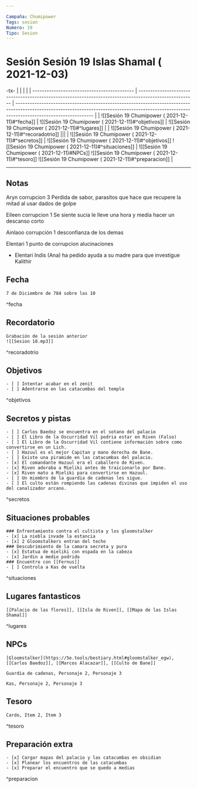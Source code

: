 ```yaml
---

Campaña: Chumipower
Tags: sesion 
Numero: 19
Tipo: Sesion
---
```


# Sesión Sesión 19 Islas Shamal ( 2021-12-03)


-tx-
|                                             |                                                                                                        |                                                                                                                                                                                               |
| ------------------------------------------- | ------------------------------------------------------------------------------------------------------ | --------------------------------------------------------------------------------------------------------------------------------------------------------------------------------------------- |
| ![[Sesión 19 Chumipower ( 2021-12-11)#^fecha]]        |           ![[Sesión 19 Chumipower ( 2021-12-11)#^objetivos]]                                                                                             | ![[Sesión 19 Chumipower ( 2021-12-11)#^lugares]]                                                                                                                                                        |
| ![[Sesión 19 Chumipower ( 2021-12-11)#^recoradotrio]] |||
| ![[Sesión 19 Chumipower ( 2021-12-11)#^secretos]]     | ![[Sesión 19 Chumipower ( 2021-12-11)#^objetivos]] ![[Sesión 19 Chumipower ( 2021-12-11)#^situaciones]] |  ![[Sesión 19 Chumipower ( 2021-12-11)#NPCs]] ![[Sesión 19 Chumipower ( 2021-12-11)#^tesoro]] ![[Sesión 19 Chumipower ( 2021-12-11)#^preparacion]] |

---

## Notas

Aryn corrupcion 3 Perdida de sabor, parasitos que hace que recupere la mitad al usar dados de golpe

Eileen corrupcion 1 Se siente sucia  le lleve una hora y media hacer un descanso corto

Ainlaoo corrupción 1 desconfianza de los demas

Elentari 1 punto de corrupcion alucinaciones

-  Elentari Indis (Ana) ha pedido ayuda a su madre para que investigue Kalithir



## Fecha

```ad-fecha
7 de Diciembre de 784 sobre las 10
```
^fecha

## Recordatorio
```ad-anuncios
Grabación de la sesión anterior 
![[Sesion 18.mp3]]
```

^recoradotrio

## Objetivos
```ad-objetivos
- [ ] Intentar acabar en el zenit
- [ ] Adentrarse en las catacumbas del templo
```

^objetivos

## Secretos y pistas

```ad-secretos
- [ ] Carlos Baedoz se encuentra en el sotano del palacio
- [ ] El Libro de la Oscurridad Vil podria estar en Riven (Falso)
- [ ] El Libro de la Oscurridad Vil contiene información sobre como convertirse en un Lich.
- [ ] Hazuul es el mejor Capitan y mano derecha de Bane.
- [ ] Existe una piramide en las catacumbas del palacio.
- [x] El comandante Hazuul era el caballero de Riven.
- [x] Riven adoraba a Mieliki antes de traicionarlo por Bane.
- [x] Riven mato a Mieliki para convertirse en Hazuul.
- [ ] Un miembro de la guardia de cadenas les sigue.
- [ ] El culto están rompiendo las cadenas divinas que impiden el uso del canalizador arcano.
```

^secretos

## Situaciones probables

```ad-situaciones
### Enfrentamiento contra el cultista y los gloomstalker
- [x] La niebla invade la estancia
- [x] 2 Gloomstalkers entran del techo
### Descubrimiento de la camara secreta y pura
- [x] Estatua de mieliki con espada en la cabeza
- [x] Jardin a medio podrido
### Encuentro con [[Fernus]]
- [ ] Controla a Kas de vuelta

```

^situaciones

## Lugares fantasticos

```ad-lugares
[[Palacio de las flores]], [[Isla de Riven]], [[Mapa de las Islas Shamal]]
```

^lugares

## NPCs


```ad-enemigos
[Gloomstalker](https://5e.tools/bestiary.html#gloomstalker_egw), [[Carlos Baedoz]], [[Marcos Alacazar]], [[Culto de Bane]]
```

```ad-neutrales
Guardia de cadenas, Personaje 2, Personaje 3
```

```ad-aliados
Kas, Personaje 2, Personaje 3
```

## Tesoro

```ad-tesoro
Cardo, Item 2, Item 3
```
^tesoro

## Preparación extra
```ad-anuncios
- [x] Cargar mapas del palacio y las catacumbas en obsidian
- [x] Planear los encuentros de las catacumbas
- [x] Preparar el encuentro que se quedo a medias
```
^preparacion
